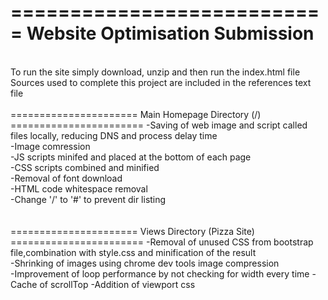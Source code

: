 ===========================
Website Optimisation Submission
============================
<br/>
To run the site simply download, unzip and then run the index.html file
<br/>
Sources used to complete this project are included in the references text file
<br/>
<br/>
======================
Main Homepage Directory (/)
=======================
-Saving of web image and script called files locally, reducing DNS and process delay time<br/>
-Image comression<br/>
-JS scripts minifed and placed at the bottom of each page<br/>
-CSS scripts combined and minified<br/>
-Removal of font download<br/>
-HTML code whitespace removal<br/>
-Change '/' to '#' to prevent dir listing<br/>
<br/>
<br/>
======================
Views Directory (Pizza Site)
=======================
-Removal of unused CSS from bootstrap file,combination with style.css and minification of the result<br/>
-Shrinking of images using chrome dev tools image compression<br/>
-Improvement of loop performance by not checking for width every time
-Cache of scrollTop
-Addition of viewport css<br/>
<br/>
